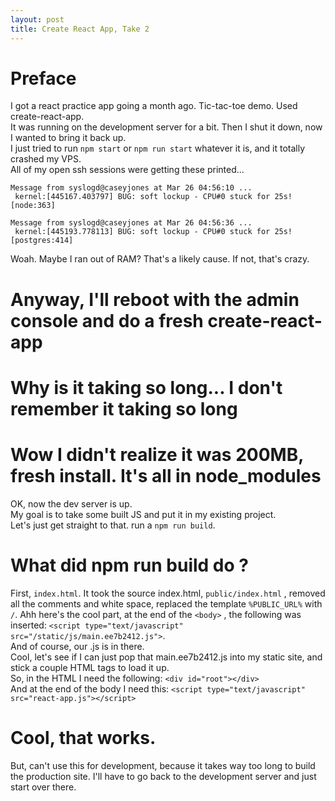 ```yaml
---
layout: post
title: Create React App, Take 2
---
```

# Preface
I got a react practice app going a month ago.  Tic-tac-toe demo.  Used create-react-app.  
It was running on the development server for a bit.  Then I shut it down, now I wanted to bring it back up.  
I just tried to run `npm start` or `npm run start` whatever it is, and it totally crashed my VPS.  
All of my open ssh sessions were getting these printed...
```
Message from syslogd@caseyjones at Mar 26 04:56:10 ...
 kernel:[445167.403797] BUG: soft lockup - CPU#0 stuck for 25s! [node:363]

Message from syslogd@caseyjones at Mar 26 04:56:36 ...
 kernel:[445193.778113] BUG: soft lockup - CPU#0 stuck for 25s! [postgres:414]

```
Woah.  Maybe I ran out of RAM?  That's a likely cause.  If not, that's crazy.  
  
# Anyway, I'll reboot with the admin console and do a fresh create-react-app
# Why is it taking so long... I don't remember it taking so long 
# Wow I didn't realize it was 200MB, fresh install.  It's all in node_modules

OK, now the dev server is up.  
My goal is to take some built JS and put it in my existing project.  
Let's just get straight to that.  run a `npm run build`.  
  
# What did npm run build do ?
First, `index.html`.  It took the source index.html, `public/index.html` , removed all the comments and white space, replaced the template `%PUBLIC_URL%` with `/`.  Ahh here's the cool part, at the end of the `<body>` , the following was inserted:  `<script type="text/javascript" src="/static/js/main.ee7b2412.js">`.  
And of course, our .js is in there.  
Cool, let's see if I can just pop that main.ee7b2412.js into my static site, and stick a couple HTML tags to load it up.  
So, in the HTML I need the following: `<div id="root"></div>`  
And at the end of the body I need this: `<script type="text/javascript" src="react-app.js"></script>`
# Cool, that works.  
But, can't use this for development, because it takes way too long to build the production site.  I'll have to go back to the development server and just start over there.

